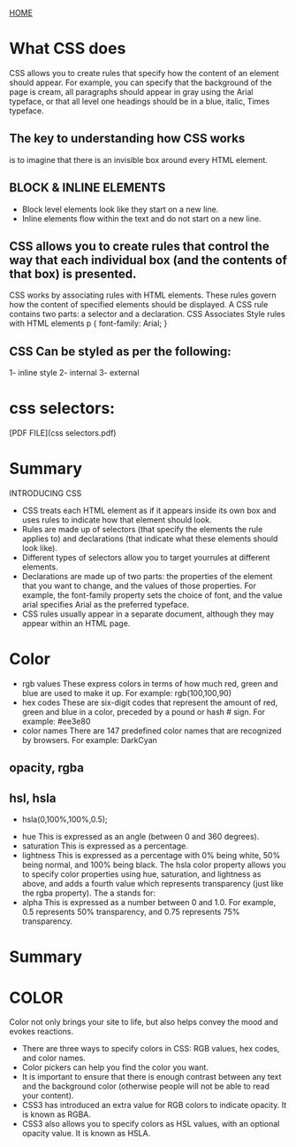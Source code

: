 [HOME](README.md)

# What CSS does

CSS allows you to create rules that specify how the content of an element should appear. For example, you can specify that
the background of the page is cream, all paragraphs should appear in gray using the Arial typeface, or that all level one
headings should be in a blue, italic, Times typeface.

## The key to understanding how CSS works
is to imagine that there is an invisible box around every HTML element.

## BLOCK & INLINE ELEMENTS
- Block level elements look like they start on a new line.
- Inline elements flow within the text and do not start on a new line. 


## CSS allows you to create rules that control the way that each individual box (and the contents of that box) is presented.

CSS works by associating rules with HTML elements. These rules govern
how the content of specified elements should be displayed. A CSS rule contains two parts: a selector and a declaration.
CSS Associates Style rules with HTML elements
p {
font-family: Arial;
}

## CSS Can be styled as per the following:
1- inline style
2- internal 
3- external

# css selectors:
[PDF FILE](css selectors.pdf)

# Summary
INTRODUCING CSS
* CSS treats each HTML element as if it appears inside its own box and uses rules to indicate how that element should look.
* Rules are made up of selectors (that specify the elements the rule applies to) and declarations (that indicate what these elements should look like).
* Different types of selectors allow you to target yourrules at different elements.
* Declarations are made up of two parts: the properties of the element that you want to change, and the values
of those properties. For example, the font-family property sets the choice of font, and the value arial specifies Arial as the preferred typeface.
* CSS rules usually appear in a separate document, although they may appear within an HTML page.

# Color

* rgb values
These express colors in terms of how much red, green and blue are used to make it up. For
example: rgb(100,100,90)
* hex codes
These are six-digit codes that represent the amount of red, green and blue in a color, preceded by a pound or hash # sign. For example: #ee3e80
* color names
There are 147 predefined color names that are recognized by browsers. For example: DarkCyan

## opacity, rgba

## hsl, hsla
* hsla(0,100%,100%,0.5);
- hue
This is expressed as an angle (between 0 and 360 degrees).
- saturation
This is expressed as a percentage.
- lightness
This is expressed as a percentage with 0% being white, 50% being normal, and 100% being black.
The hsla color property allows you to specify color properties using hue, saturation, and lightness as above, and adds a fourth value which represents transparency (just like the rgba
property). The a stands for:
- alpha
This is expressed as a number between 0 and 1.0. For example, 0.5 represents 50% transparency, and 0.75 represents 75% transparency.

# Summary
# COLOR
Color not only brings your site to life, but also helps convey the mood and evokes reactions.
* There are three ways to specify colors in CSS: RGB values, hex codes, and color names.
* Color pickers can help you find the color you want.
* It is important to ensure that there is enough contrast between any text and the background color (otherwise people will not be able to read your content).
* CSS3 has introduced an extra value for RGB colors to indicate opacity. It is known as RGBA.
* CSS3 also allows you to specify colors as HSL values, with an optional opacity value. It is known as HSLA.
